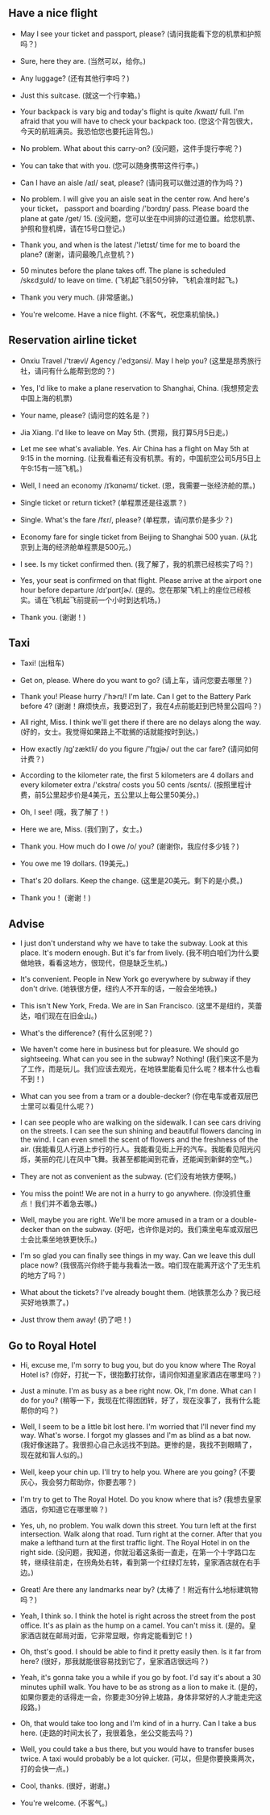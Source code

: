 ## Have a nice flight

- May I see your ticket and passport, please? (请问我能看下您的机票和护照吗？)

* Sure, here they are. (当然可以，给你。)

- Any luggage? (还有其他行李吗？)

* Just this suitcase. (就这一个行李箱。)

- Your backpack is vary big and today's flight is quite /kwaɪt/ full. I'm afraid that you will have to check your backpack too. (您这个背包很大，今天的航班满员。我恐怕您也要托运背包。)

* No problem. What about this carry-on? (没问题，这件手提行李呢？)

- You can take that with you. (您可以随身携带这件行李。)

* Can I have an aisle /aɪl/ seat, please? (请问我可以做过道的作为吗？)

- No problem. I will give you an aisle seat in the center row. And here's your ticket， passport and boarding /'bɔrdɪŋ/ pass. Please board the plane at gate /ɡet/ 15. (没问题，您可以坐在中间排的过道位置。给您机票、护照和登机牌，请在15号口登记。)

* Thank you, and when is the latest /'letɪst/ time for me to board the plane? (谢谢，请问最晚几点登机？)

- 50 minutes before the plane takes off. The plane is scheduled /skɛdʒʊld/ to leave on time. (飞机起飞前50分钟，飞机会准时起飞。)

* Thank you very much. (非常感谢。)

- You're welcome. Have a nice flight. (不客气，祝您乘机愉快。)

## Reservation airline ticket 

- Onxiu Travel /'trævl/ Agency /'edʒənsi/. May I help you? (这里是昂秀旅行社，请问有什么能帮到您的？)

* Yes, I'd like to make a plane reservation to Shanghai, China. (我想预定去中国上海的机票)

- Your name, please? (请问您的姓名是？)

* Jia Xiang. I'd like to leave on May 5th. (贾翔，我打算5月5日走。)

- Let me see what's avaliable. Yes. Air China has a flight on May 5th at 9:15 in the morning. (让我看看还有没有机票。有的，中国航空公司5月5日上午9:15有一班飞机。)

* Well, I need an economy /ɪˈkɑnəmɪ/ ticket. (恩，我需要一张经济舱的票。)

- Single ticket or return ticket? (单程票还是往返票？)

* Single. What's the fare /fɛr/, please? (单程票，请问票价是多少？)

- Economy fare for single ticket from Beijing to Shanghai 500 yuan. (从北京到上海的经济舱单程票是500元。)

* I see. Is my ticket confirmed then. (我了解了，我的机票已经核实了吗？)

- Yes, your seat is confirmed on that flight. Please arrive at the airport one hour before departure /dɪ'pɑrtʃɚ/. (是的。您在那架飞机上的座位已经核实。请在飞机起飞前提前一个小时到达机场。)

* Thank you. (谢谢！)

## Taxi

- Taxi! (出租车)

* Get on, please. Where do you want to go? (请上车，请问您要去哪里？)

- Thank you! Please hurry /'hɝrɪ/! I'm late. Can I get to the Battery Park before 4? (谢谢！麻烦快点，我要迟到了，我在4点前能赶到巴特里公园吗？)

* All right, Miss. I think we'll get there if there are no delays along the way. (好的，女士。我觉得如果路上不耽搁的话就能按时到达。)

- How exactly /ɪɡ'zæktli/ do you figure /'fɪɡjɚ/ out the car fare? (请问如何计费？)

* According to the kilometer rate, the first 5 kilometers are 4 dollars and every kilometer extra /'ɛkstrə/ costs you 50 cents /sɛnts/. (按照里程计费，前5公里起步价是4美元，五公里以上每公里50美分。)

- Oh, I see! (哦，我了解了！)

* Here we are, Miss. (我们到了，女士。)

- Thank you. How much do I owe /o/ you? (谢谢你，我应付多少钱？)

* You owe me 19 dollars. (19美元。)

- That's 20 dollars. Keep the change. (这里是20美元。剩下的是小费。)

* Thank you！ (谢谢！)

## Advise

- I just don't understand why we have to take the subway. Look at this place. It's modern enough. But it's far from lively. (我不明白咱们为什么要做地铁，看看这地方，很现代，但是缺乏生机。)

* It's convenient. People in New York go everywhere by subway if they don't drive. (地铁很方便，纽约人不开车的话，一般会坐地铁。)

- This isn't New York, Freda. We are in San Francisco. (这里不是纽约，芙蕾达，咱们现在在旧金山。)

* What's the difference? (有什么区别呢？)

- We haven't come here in business but for pleasure. We should go sightseeing. What can you see in the subway? Nothing! (我们来这不是为了工作，而是玩儿。我们应该去观光，在地铁里能看见什么呢？根本什么也看不到！)

* What can you see from a tram or a double-decker? (你在电车或者双层巴士里可以看见什么呢？)

- I can see people who are walking on the sidewalk. I can see cars driving on the streets. I can see the sun shining and beautiful flowers dancing in the wind. I can even smell the scent of flowers and the freshness of the air. (我能看见人行道上步行的行人。我能看见街上开的汽车。我能看见阳光闪烁，美丽的花儿在风中飞舞。我甚至都能闻到花香，还能闻到新鲜的空气。)

- They are not as convenient as the subway. (它们没有地铁方便啊。)

* You miss the point! We are not in a hurry to go anywhere. (你没抓住重点！我们并不着急去哪。)

- Well, maybe you are right. We'll be more amused in a tram or a double-decker than on the subway. (好吧，也许你是对的。我们乘坐电车或双层巴士会比乘坐地铁更快乐。)

* I'm so glad you can finally see things in my way. Can we leave this dull place now? (我很高兴你终于能与我看法一致。咱们现在能离开这个了无生机的地方了吗？)

- What about the tickets? I've already bought them. (地铁票怎么办？我已经买好地铁票了。)

* Just throw them away! (扔了吧！)

## Go to Royal Hotel

- Hi, excuse me, I'm sorry to bug you, but do you know where The Royal Hotel is? (你好，打扰一下，很抱歉打扰你，请问你知道皇家酒店在哪里吗？)

* Just a minute. I'm as busy as a bee right now. Ok, I'm done. What can I do for you? (稍等一下，我现在忙得团团转，好了，现在没事了，我有什么能帮你的吗？)

- Well, I seem to be a little bit lost here. I'm worried that I'll never find my way. What's worse. I forgot my glasses and I'm as blind as a bat now. (我好像迷路了。我很担心自己永远找不到路。更惨的是，我找不到眼睛了，现在就和盲人似的。)

* Well, keep your chin up. I'll try to help you. Where are you going? (不要灰心，我会努力帮助你，你要去哪？)

- I'm try to get to The Royal Hotel. Do you know where that is? (我想去皇家酒店，你知道它在哪里嘛？)

* Yes, uh, no problem. You walk down this street. You turn left at the first intersection. Walk along that road. Turn right at the corner. After that you make a lefthand turn at the first traffic light. The Royal Hotel in on the right side. (没问题，我知道，你就沿着这条街一直走，在第一个十字路口左转，继续往前走，在拐角处右转，看到第一个红绿灯左转，皇家酒店就在右手边。)

- Great! Are there any landmarks near by? (太棒了！附近有什么地标建筑物吗？)

* Yeah, I think so. I think the hotel is right across the street from the post office. It's as plain as the hump on a camel. You can't miss it. (是的。皇家酒店就在邮局对面，它非常显眼，你肯定能看到它！)

- Oh, thst's good. I should be able to find it pretty easily then. Is it far from here? (很好，那我就能很容易找到它了，皇家酒店很远吗？)

* Yeah, it's gonna take you a while if you go by foot. I'd say it's about a 30 minutes uphill walk. You have to be as strong as a lion to make it. (是的，如果你要走的话得走一会，你要走30分钟上坡路，身体非常好的人才能走完这段路。)

- Oh, that would take too long and I'm kind of in a hurry. Can I take a bus here. (走路的时间太长了，我很着急，坐公交能去吗？)

* Well, you could take a bus there, but you would have to transfer buses twice. A taxi would probably be a lot quicker. (可以，但是你要换乘两次，打的会快一点。)

- Cool, thanks. (很好，谢谢。)

* You're welcome. (不客气。)
